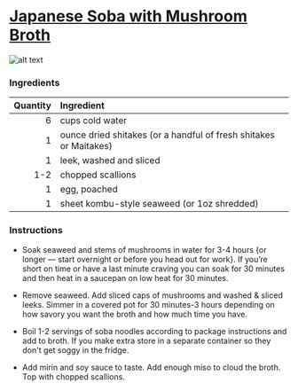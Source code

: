 # [Japanese Soba with Mushroom Broth](http://food52.com/recipes/22634-japanese-soba-with-mushroom-broth)
![alt text](https://images.food52.com/Z63Y6szRsL4vlCnBIcs09H7F0Q0=/753x502/81dd2e8d-d539-4a08-9a1c-9033bf4059e6--dashi.jpg)
### Ingredients
|Quantity|Ingredient|
----------:|:-------
|6|cups cold water|
|1|ounce dried shitakes (or a handful of fresh shitakes or Maitakes)|
|1|leek, washed and sliced|
|1-2|chopped scallions|
|1|egg, poached|
|1|sheet kombu-style seaweed (or 1oz shredded)|

### Instructions

* Soak seaweed and stems of mushrooms in water for 3-4 hours {or longer — start overnight or before you head out for work}. If you’re short on time or have a last minute craving you can soak for 30 minutes and then heat in a saucepan on low heat for 30 minutes.

* Remove seaweed. Add sliced caps of mushrooms and washed & sliced leeks. Simmer in a covered pot for 30 minutes-3 hours depending on how savory you want the broth and how much time you have.

* Boil 1-2 servings of soba noodles according to package instructions and add to broth. If you make extra store in a separate container so they don't get soggy in the fridge.

* Add mirin and soy sauce to taste. Add enough miso to cloud the broth. Top with chopped scallions.